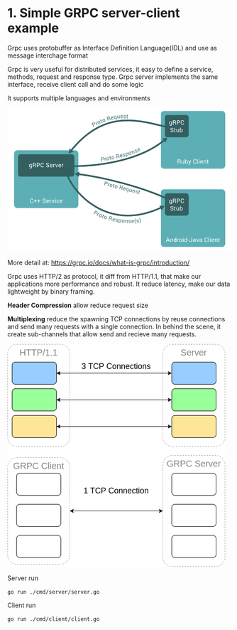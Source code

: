 # 1. Simple GRPC server-client example
Grpc uses protobuffer as Interface Definition Language(IDL) and use as message interchage format

Grpc is very useful for distributed services, it easy to define a service, methods, request and response type.
Grpc server implements the same interface, receive client call and do some logic

It supports multiple languages and environments

![alt text](concept.png)

More detail at: https://grpc.io/docs/what-is-grpc/introduction/

Grpc uses HTTP/2 as protocol, it diff from HTTP/1.1, that make our applications more performance and robust. It reduce latency, make our data lightweight by binary framing.

**Header Compression** allow reduce request size

**Multiplexing** reduce the spawning TCP connections by reuse connections and send many requests with a single connection. In behind the scene, it create sub-channels that allow send and recieve many requests.

![alt text](grpc-simple.png)


Server run
```
go run ./cmd/server/server.go
```

Client run
```
go run ./cmd/client/client.go
```